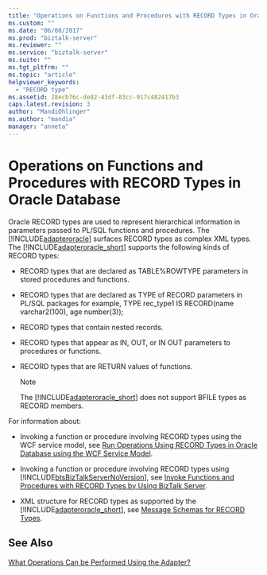 ```yaml
---
title: "Operations on Functions and Procedures with RECORD Types in Oracle Database | Microsoft Docs"
ms.custom: ""
ms.date: "06/08/2017"
ms.prod: "biztalk-server"
ms.reviewer: ""
ms.service: "biztalk-server"
ms.suite: ""
ms.tgt_pltfrm: ""
ms.topic: "article"
helpviewer_keywords: 
  - "RECORD type"
ms.assetid: 28ecb76c-de82-43df-83cc-917c482417b3
caps.latest.revision: 3
author: "MandiOhlinger"
ms.author: "mandia"
manager: "anneta"
---
```

# Operations on Functions and Procedures with RECORD Types in Oracle Database
Oracle RECORD types are used to represent hierarchical information in parameters passed to PL/SQL functions and procedures. The [!INCLUDE[adapteroracle](../../includes/adapteroracle-md.md)] surfaces RECORD types as complex XML types. The [!INCLUDE[adapteroracle_short](../../includes/adapteroracle-short-md.md)] supports the following kinds of RECORD types:  
  
-   RECORD types that are declared as TABLE%ROWTYPE parameters in stored procedures and functions.  
  
-   RECORD types that are declared as TYPE of RECORD parameters in PL/SQL packages for example, TYPE rec_type1 IS RECORD(name varchar2(100), age number(3));  
  
-   RECORD types that contain nested records.  
  
-   RECORD types that appear as IN, OUT, or IN OUT parameters to procedures or functions.  
  
-   RECORD types that are RETURN values of functions.  
  
    > [!NOTE]
    >  The [!INCLUDE[adapteroracle_short](../../includes/adapteroracle-short-md.md)] does not support BFILE types as RECORD members.  
  
 For information about:  
  
-   Invoking a function or procedure involving RECORD types using the WCF service model, see [Run Operations Using RECORD Types in Oracle Database using the WCF Service Model](../../adapters-and-accelerators/adapter-oracle-database/using-record-types-in-oracle-database-using-the-wcf-service-model.md).  
  
-   Invoking a function or procedure involving RECORD types using [!INCLUDE[btsBizTalkServerNoVersion](../../includes/btsbiztalkservernoversion-md.md)], see [Invoke Functions and Procedures with RECORD Types by Using BizTalk Server](../../adapters-and-accelerators/adapter-oracle-database/run-functions-and-procedures-with-record-types-in-oracle-db-with-biztalk-server.md).  
  
-   XML structure for RECORD types as supported by the [!INCLUDE[adapteroracle_short](../../includes/adapteroracle-short-md.md)], see [Message Schemas for RECORD Types](../../adapters-and-accelerators/adapter-oracle-database/message-schemas-for-record-types.md).  
  
## See Also  
 [What Operations Can be Performed Using the Adapter?](https://msdn.microsoft.com/library/cc185219(v=bts.10).aspx)